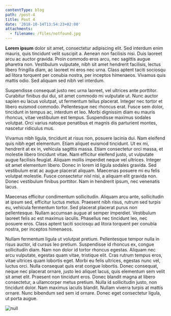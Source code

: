 ```yaml
---
contentType: blog
path: /post-4
title: Post 4
date: '2018-10-14T13:54:23+02:00'
attachments:
  - filename: /files/notfound.jpg
---
```

**Lorem ipsum** dolor sit amet, consectetur adipiscing elit. Sed interdum enim mauris, quis tincidunt velit suscipit a. Aenean non facilisis nisi. Duis laoreet arcu ac auctor gravida. Proin commodo eros arcu, nec sagittis augue pharetra non. Vestibulum vulputate, nibh sit amet hendrerit facilisis, lectus libero fringilla diam, ac laoreet mi eros nec urna. Class aptent taciti sociosqu ad litora torquent per conubia nostra, per inceptos himenaeos. Vivamus quis mattis odio. Sed aliquam sed nibh vel interdum.

Suspendisse consequat justo nec urna laoreet, vel ultrices ante porttitor. Curabitur finibus dui dui, sit amet commodo mi vulputate ut. Nunc auctor sapien eu lacus volutpat, ut fermentum tellus placerat. Integer nec tortor et libero euismod commodo. Pellentesque nec rhoncus erat. Fusce sem dolor, tincidunt in tempus ac, interdum et leo. Morbi dignissim diam eu mauris rhoncus, vitae vestibulum est tempus. Suspendisse maximus sodales volutpat. Orci varius natoque penatibus et magnis dis parturient montes, nascetur ridiculus mus.

Vivamus nibh ligula, tincidunt at risus non, posuere lacinia dui. Nam eleifend quis nibh eget elementum. Etiam aliquet euismod tincidunt. Ut ex mi, hendrerit at ex in, vehicula sagittis massa. Etiam consectetur orci massa, et molestie libero tincidunt vitae. Nam efficitur eleifend justo, ut vulputate augue facilisis feugiat. Aliquam mollis imperdiet neque vel ultrices. Integer sit amet elementum libero. Donec in lorem id ligula sodales gravida. Sed vestibulum erat ac augue placerat aliquam. Maecenas posuere mi eu felis volutpat molestie. Fusce consectetur nisl nisi, a aliquam elit gravida non. Donec vestibulum finibus porttitor. Nam in hendrerit ipsum, nec venenatis lacus.

Maecenas efficitur condimentum sollicitudin. Aliquam arcu ante, sollicitudin at ipsum sed, efficitur luctus metus. Praesent nibh risus, rutrum sed turpis eu, vehicula fermentum tortor. Sed placerat placerat purus non pellentesque. Nullam accumsan augue at semper imperdiet. Vestibulum laoreet felis ac est maximus iaculis. Phasellus nec tincidunt leo, nec posuere eros. Class aptent taciti sociosqu ad litora torquent per conubia nostra, per inceptos himenaeos.

Nullam fermentum ligula ut volutpat pretium. Pellentesque tempor nulla in risus auctor, id cursus leo pretium. Suspendisse id rhoncus ex, congue sollicitudin diam. Nam non dolor id tortor rhoncus egestas. Aliquam nec arcu vulputate, egestas quam vitae, tristique elit. Cras rutrum tempus eros, vitae ultrices quam lobortis eget. Morbi eu felis ultrices, egestas nunc vel, luctus orci. Nulla consequat quis erat congue lobortis. Donec consequat, neque nec placerat ornare, justo leo aliquet lacus, quis elementum sem velit sit amet elit. Praesent non tincidunt eros. Donec blandit magna at libero consectetur, a ullamcorper metus pretium. Nulla id sollicitudin justo, non tincidunt dolor. Nam maximus iaculis blandit. Nullam viverra turpis at mattis ornare. Nunc bibendum sed sem id ornare. Donec eget consectetur ligula, ut porta augue.

![null](/files/notfound.jpg)
